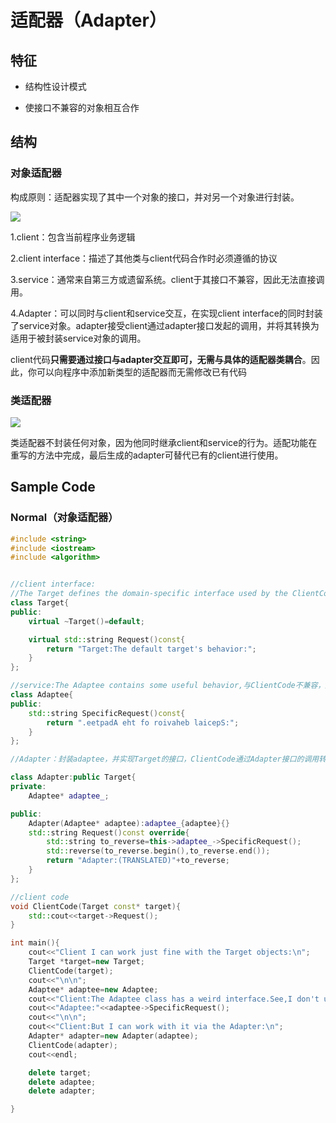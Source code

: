 # 适配器（Adapter）

## 特征

* 结构性设计模式

* 使接口不兼容的对象相互合作

## 结构

### 对象适配器

构成原则：适配器实现了其中一个对象的接口，并对另一个对象进行封装。

![](https://img-blog.csdnimg.cn/20201003211847256.png)

1.client：包含当前程序业务逻辑

2.client interface：描述了其他类与client代码合作时必须遵循的协议

3.service：通常来自第三方或遗留系统。client于其接口不兼容，因此无法直接调用。

4.Adapter：可以同时与client和service交互，在实现client interface的同时封装了service对象。adapter接受client通过adapter接口发起的调用，并将其转换为适用于被封装service对象的调用。

client代码**只需要通过接口与adapter交互即可，无需与具体的适配器类耦合**。因此，你可以向程序中添加新类型的适配器而无需修改已有代码

### 类适配器

![](https://img-blog.csdnimg.cn/20201003211847233.png)

类适配器不封装任何对象，因为他同时继承client和service的行为。适配功能在重写的方法中完成，最后生成的adapter可替代已有的client进行使用。

## Sample Code

### Normal（对象适配器）

```cpp
#include <string>
#include <iostream>
#include <algorithm>


//client interface:
//The Target defines the domain-specific interface used by the ClientCode
class Target{
public:
    virtual ~Target()=default;

    virtual std::string Request()const{
        return "Target:The default target's behavior:";
    }
};

//service:The Adaptee contains some useful behavior,与ClientCode不兼容，所以需要在使用前提供adapter
class Adaptee{
public:
    std::string SpecificRequest()const{
        return ".eetpadA eht fo roivaheb laicepS:";
    }
};

//Adapter：封装adaptee，并实现Target的接口，ClientCode通过Adapter接口的调用转换为适用于被封装adaptee的调用,这样Target的接口就与Adaptee的接口兼容了

class Adapter:public Target{
private:
    Adaptee* adaptee_;

public:
    Adapter(Adaptee* adaptee):adaptee_{adaptee}{}
    std::string Request()const override{
        std::string to_reverse=this->adaptee_->SpecificRequest();
        std::reverse(to_reverse.begin(),to_reverse.end());
        return "Adapter:(TRANSLATED)"+to_reverse;
    }
};

//client code
void ClientCode(Target const* target){
    std::cout<<target->Request();
}

int main(){
    cout<<"Client I can work just fine with the Target objects:\n";
    Target *target=new Target;
    ClientCode(target);
    cout<<"\n\n";
    Adaptee* adaptee=new Adaptee;
    cout<<"Client:The Adaptee class has a weird interface.See,I don't understand it:\n";
    cout<<"Adaptee:"<<adaptee->SpecificRequest();
    cout<<"\n\n";
    cout<<"Client:But I can work with it via the Adapter:\n";
    Adapter* adapter=new Adapter(adaptee);
    ClientCode(adapter);
    cout<<endl;

    delete target;
    delete adaptee;
    delete adapter;

}
```
